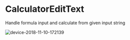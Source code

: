 # CalculatorEditText

Handle formula input and calculate from given input string

![device-2018-11-10-172139](https://user-images.githubusercontent.com/11779953/48300313-8f851800-e50d-11e8-84ab-ec2f662d1f5b.png)
